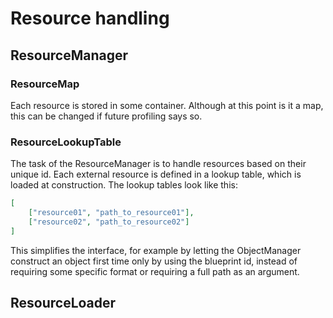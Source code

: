 # Resource handling
## ResourceManager
### ResourceMap
Each resource is stored in some container. Although at this point is it a map, this can be changed if future profiling says so.
### ResourceLookupTable
The task of the ResourceManager is to handle resources based on their unique id. Each external resource is defined in a lookup table, which is loaded at construction. The lookup tables look like this:
``` json
[
    ["resource01", "path_to_resource01"],
    ["resource02", "path_to_resource02"]
]
```
This simplifies the interface, for example by letting the ObjectManager construct an object first time only by using the blueprint id, instead of requiring some specific format or requiring a full path as an argument.
## ResourceLoader